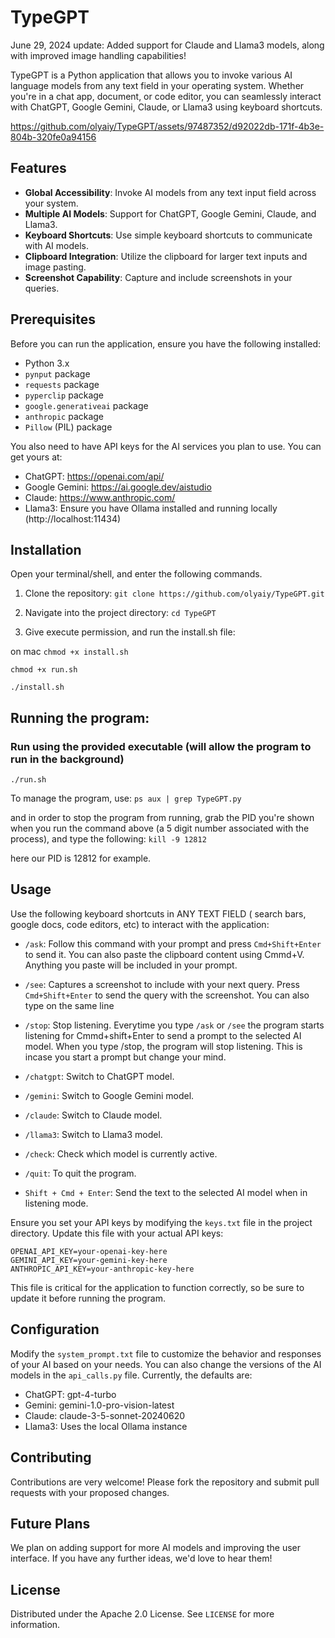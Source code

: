 # TypeGPT

June 29, 2024 update: Added support for Claude and Llama3 models, along with improved image handling capabilities!

TypeGPT is a Python application that allows you to invoke various AI language models from any text field in your operating system. Whether you're in a chat app, document, or code editor, you can seamlessly interact with ChatGPT, Google Gemini, Claude, or Llama3 using keyboard shortcuts.


https://github.com/olyaiy/TypeGPT/assets/97487352/d92022db-171f-4b3e-804b-320fe0a94156




## Features

- **Global Accessibility**: Invoke AI models from any text input field across your system.
- **Multiple AI Models**: Support for ChatGPT, Google Gemini, Claude, and Llama3.
- **Keyboard Shortcuts**: Use simple keyboard shortcuts to communicate with AI models.
- **Clipboard Integration**: Utilize the clipboard for larger text inputs and image pasting.
- **Screenshot Capability**: Capture and include screenshots in your queries.

## Prerequisites

Before you can run the application, ensure you have the following installed:
- Python 3.x
- `pynput` package
- `requests` package
- `pyperclip` package
- `google.generativeai` package
- `anthropic` package
- `Pillow` (PIL) package

You also need to have API keys for the AI services you plan to use. You can get yours at:
- ChatGPT: https://openai.com/api/
- Google Gemini: https://ai.google.dev/aistudio
- Claude: https://www.anthropic.com/
- Llama3: Ensure you have Ollama installed and running locally (http://localhost:11434)

## Installation
Open your terminal/shell, and enter the following commands.


1. Clone the repository:
``` git clone https://github.com/olyaiy/TypeGPT.git ```

3. Navigate into the project directory:
```cd TypeGPT```

4. Give execute permission, and run the install.sh file:

on mac
```chmod +x install.sh```


```chmod +x run.sh```


```./install.sh``` 


## Running the program:
### Run using the provided executable (will allow the program to run in the background) ###


```./run.sh```

To manage the program, use:
```ps aux | grep TypeGPT.py```

and in order to stop the program from running, grab the PID you're shown when you run the command above (a 5 digit number associated with the process), and type the following:
```kill -9 12812``` 

here our PID is 12812 for example.


## Usage ##
Use the following keyboard shortcuts in ANY TEXT FIELD ( search bars, google docs, code editors, etc) to interact with the application:

- `/ask`: Follow this command with your prompt and press ```Cmd+Shift+Enter``` to send it. You can also paste the clipboard content using Cmmd+V. Anything you paste will be included in your prompt.

- `/see`: Captures a screenshot to include with your next query. Press `Cmd+Shift+Enter` to send the query with the screenshot. You can also type on the same line 

- `/stop`: Stop listening. Everytime you type `/ask` or `/see` the program starts listening for Cmmd+shift+Enter to send a prompt to the selected AI model. When you type /stop, the program will stop listening. This is incase you start a prompt but change your mind.

- `/chatgpt`: Switch to ChatGPT model.
- `/gemini`: Switch to Google Gemini model.
- `/claude`: Switch to Claude model.
- `/llama3`: Switch to Llama3 model.
- `/check`: Check which model is currently active.
- `/quit`: To quit the program. 

- `Shift + Cmd + Enter`: Send the text to the selected AI model when in listening mode.

Ensure you set your API keys by modifying the `keys.txt` file in the project directory. Update this file with your actual API keys:

```
OPENAI_API_KEY=your-openai-key-here
GEMINI_API_KEY=your-gemini-key-here
ANTHROPIC_API_KEY=your-anthropic-key-here
```

This file is critical for the application to function correctly, so be sure to update it before running the program.

## Configuration

Modify the `system_prompt.txt` file to customize the behavior and responses of your AI based on your needs. 
You can also change the versions of the AI models in the `api_calls.py` file. Currently, the defaults are:
- ChatGPT: gpt-4-turbo
- Gemini: gemini-1.0-pro-vision-latest
- Claude: claude-3-5-sonnet-20240620
- Llama3: Uses the local Ollama instance

## Contributing

Contributions are very welcome! Please fork the repository and submit pull requests with your proposed changes.

## Future Plans
We plan on adding support for more AI models and improving the user interface. If you have any further ideas, we'd love to hear them!

## License

Distributed under the Apache 2.0 License. See `LICENSE` for more information.
